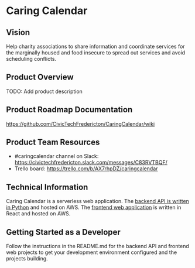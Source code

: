 # Caring Calendar

## Vision
Help charity associations to share information and coordinate services for the marginally housed and food insecure to spread out services and avoid scheduling conflicts.

## Product Overview
TODO: Add product description

## Product Roadmap Documentation
https://github.com/CivicTechFredericton/CaringCalendar/wiki

## Product Team Resources
- #caringcalendar channel on Slack: https://civictechfredericton.slack.com/messages/C83RVTBQF/
- Trello board: https://trello.com/b/AX7rhpDZ/caringcalendar

## Technical Information
Caring Calendar is a serverless web application. The [backend API is written in Python](https://github.com/CivicTechFredericton/caring-fredericton-api) and hosted on AWS. The [frontend web application](https://github.com/CivicTechFredericton/caring-fredericton-ui) is written in React and hosted on AWS. 

## Getting Started as a Developer
Follow the instructions in the README.md for the backend API and frontend web projects to get your development environment configured and the projects building.

